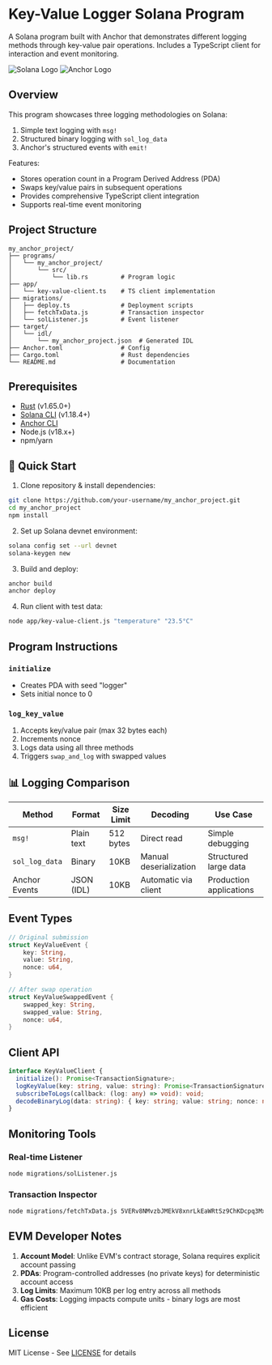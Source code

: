 
# Key-Value Logger Solana Program

A Solana program built with Anchor that demonstrates different logging methods through key-value pair operations. Includes a TypeScript client for interaction and event monitoring.

![Solana Logo](https://solana.com/favicon.ico) ![Anchor Logo](https://anchorlang.com/_next/image?url=%2Flogo.png&w=128&q=75)

## Overview

This program showcases three logging methodologies on Solana:
1. Simple text logging with `msg!`
2. Structured binary logging with `sol_log_data`
3. Anchor's structured events with `emit!`

Features:
- Stores operation count in a Program Derived Address (PDA)
- Swaps key/value pairs in subsequent operations
- Provides comprehensive TypeScript client integration
- Supports real-time event monitoring

## Project Structure

```text
my_anchor_project/
├── programs/
│   └── my_anchor_project/
│       └── src/
│           └── lib.rs         # Program logic
├── app/
│   └── key-value-client.ts    # TS client implementation
├── migrations/
│   ├── deploy.ts              # Deployment scripts
│   ├── fetchTxData.js         # Transaction inspector
│   └── solListener.js         # Event listener
├── target/
│   └── idl/
│       └── my_anchor_project.json  # Generated IDL
├── Anchor.toml                # Config
├── Cargo.toml                 # Rust dependencies
└── README.md                  # Documentation
```

## Prerequisites

- [Rust](https://rustup.rs/) (v1.65.0+)
- [Solana CLI](https://docs.solana.com/cli/install-solana-cli-tools) (v1.18.4+)
- [Anchor CLI](https://www.anchor-lang.com/docs/installation)
- Node.js (v18.x+)
- npm/yarn

## 🚀 Quick Start

1. Clone repository & install dependencies:
```bash
git clone https://github.com/your-username/my_anchor_project.git
cd my_anchor_project
npm install
```

2. Set up Solana devnet environment:
```bash
solana config set --url devnet
solana-keygen new
```

3. Build and deploy:
```bash
anchor build
anchor deploy
```

4. Run client with test data:
```bash
node app/key-value-client.js "temperature" "23.5°C"
```

## Program Instructions

### `initialize`
- Creates PDA with seed "logger"
- Sets initial nonce to 0

### `log_key_value`
1. Accepts key/value pair (max 32 bytes each)
2. Increments nonce
3. Logs data using all three methods
4. Triggers `swap_and_log` with swapped values

## 📊 Logging Comparison

| Method              | Format         | Size Limit | Decoding                   | Use Case                |
|---------------------|----------------|------------|----------------------------|-------------------------|
| `msg!`              | Plain text     | 512 bytes  | Direct read                | Simple debugging        |
| `sol_log_data`      | Binary         | 10KB       | Manual deserialization     | Structured large data   |
| Anchor Events       | JSON (IDL)    | 10KB       | Automatic via client       | Production applications |

## Event Types

```rust
// Original submission
struct KeyValueEvent {
    key: String,
    value: String,
    nonce: u64,
}

// After swap operation
struct KeyValueSwappedEvent {
    swapped_key: String,
    swapped_value: String,
    nonce: u64,
}
```

## Client API

```typescript
interface KeyValueClient {
  initialize(): Promise<TransactionSignature>;
  logKeyValue(key: string, value: string): Promise<TransactionSignature>;
  subscribeToLogs(callback: (log: any) => void): void;
  decodeBinaryLog(data: string): { key: string; value: string; nonce: number };
}
```

## Monitoring Tools

### Real-time Listener
```bash
node migrations/solListener.js
```

### Transaction Inspector
```bash
node migrations/fetchTxData.js 5VERv8NMvzbJMEkV8xnrLkEaWRtSz9ChKDcpq3Mxcs3poaH9g4KdYL4iPEgfQ25238huKGnMHCUnmN4VbSv7nD9
```

## EVM Developer Notes

1. **Account Model**: Unlike EVM's contract storage, Solana requires explicit account passing
2. **PDAs**: Program-controlled addresses (no private keys) for deterministic account access
3. **Log Limits**: Maximum 10KB per log entry across all methods
4. **Gas Costs**: Logging impacts compute units - binary logs are most efficient

## License

MIT License - See [LICENSE](LICENSE) for details

